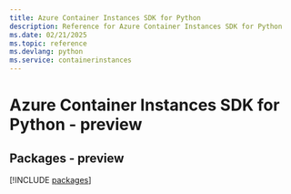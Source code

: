 ```yaml
---
title: Azure Container Instances SDK for Python
description: Reference for Azure Container Instances SDK for Python
ms.date: 02/21/2025
ms.topic: reference
ms.devlang: python
ms.service: containerinstances
---
```

# Azure Container Instances SDK for Python - preview
## Packages - preview
[!INCLUDE [packages](container-instances-index.md)]